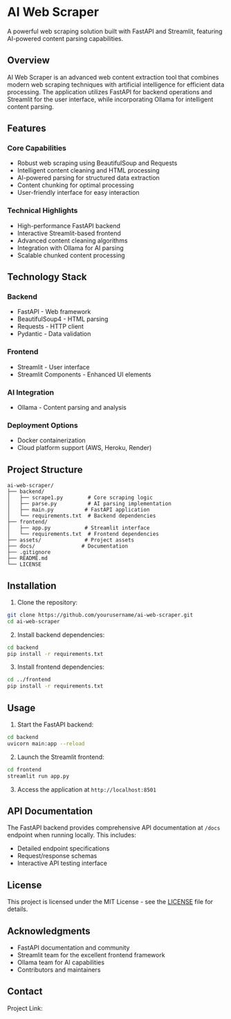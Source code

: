 # AI Web Scraper

A powerful web scraping solution built with FastAPI and Streamlit, featuring AI-powered content parsing capabilities.

## Overview

AI Web Scraper is an advanced web content extraction tool that combines modern web scraping techniques with artificial intelligence for efficient data processing. The application utilizes FastAPI for backend operations and Streamlit for the user interface, while incorporating Ollama for intelligent content parsing.

## Features

### Core Capabilities

- Robust web scraping using BeautifulSoup and Requests
- Intelligent content cleaning and HTML processing
- AI-powered parsing for structured data extraction
- Content chunking for optimal processing
- User-friendly interface for easy interaction

### Technical Highlights

- High-performance FastAPI backend
- Interactive Streamlit-based frontend
- Advanced content cleaning algorithms
- Integration with Ollama for AI parsing
- Scalable chunked content processing

## Technology Stack

### Backend
- FastAPI - Web framework
- BeautifulSoup4 - HTML parsing
- Requests - HTTP client
- Pydantic - Data validation

### Frontend
- Streamlit - User interface
- Streamlit Components - Enhanced UI elements

### AI Integration
- Ollama - Content parsing and analysis

### Deployment Options
- Docker containerization
- Cloud platform support (AWS, Heroku, Render)

## Project Structure

```
ai-web-scraper/
├── backend/
│   ├── scrape1.py        # Core scraping logic
│   ├── parse.py          # AI parsing implementation
│   ├── main.py          # FastAPI application
│   └── requirements.txt  # Backend dependencies
├── frontend/
│   ├── app.py           # Streamlit interface
│   └── requirements.txt  # Frontend dependencies
├── assets/              # Project assets
├── docs/               # Documentation
├── .gitignore
├── README.md
└── LICENSE
```

## Installation

1. Clone the repository:
```bash
git clone https://github.com/yourusername/ai-web-scraper.git
cd ai-web-scraper
```

2. Install backend dependencies:
```bash
cd backend
pip install -r requirements.txt
```

3. Install frontend dependencies:
```bash
cd ../frontend
pip install -r requirements.txt
```

## Usage

1. Start the FastAPI backend:
```bash
cd backend
uvicorn main:app --reload
```

2. Launch the Streamlit frontend:
```bash
cd frontend
streamlit run app.py
```

3. Access the application at `http://localhost:8501`

## API Documentation

The FastAPI backend provides comprehensive API documentation at `/docs` endpoint when running locally. This includes:

- Detailed endpoint specifications
- Request/response schemas
- Interactive API testing interface

## License

This project is licensed under the MIT License - see the [LICENSE](LICENSE) file for details.

## Acknowledgments

- FastAPI documentation and community
- Streamlit team for the excellent frontend framework
- Ollama team for AI capabilities
- Contributors and maintainers

## Contact

Project Link:
